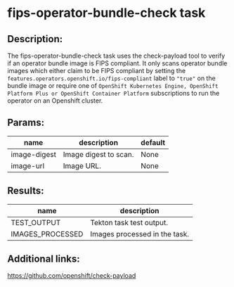 # fips-operator-bundle-check task

## Description:
The fips-operator-bundle-check task uses the check-payload tool to verify if an operator bundle image is FIPS compliant.
It only scans operator bundle images which either claim to be FIPS compliant by setting the `features.operators.openshift.io/fips-compliant`
label to `"true"` on the bundle image or require one of `OpenShift Kubernetes Engine, OpenShift Platform Plus or OpenShift Container Platform`
subscriptions to run the operator on an Openshift cluster. 

## Params:

| name                     | description                                                            | default       |
|--------------------------|------------------------------------------------------------------------|---------------|
| image-digest             | Image digest to scan.                                                  | None          |
| image-url                | Image URL.                                                             | None          |

## Results:

| name               | description                  |
|--------------------|------------------------------|
| TEST_OUTPUT        | Tekton task test output.     |
| IMAGES_PROCESSED   | Images processed in the task.|


## Additional links:
https://github.com/openshift/check-payload